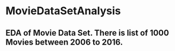 # MovieDataSetAnalysis

## EDA of Movie Data Set. There is list of 1000 Movies between 2006 to 2016. 
